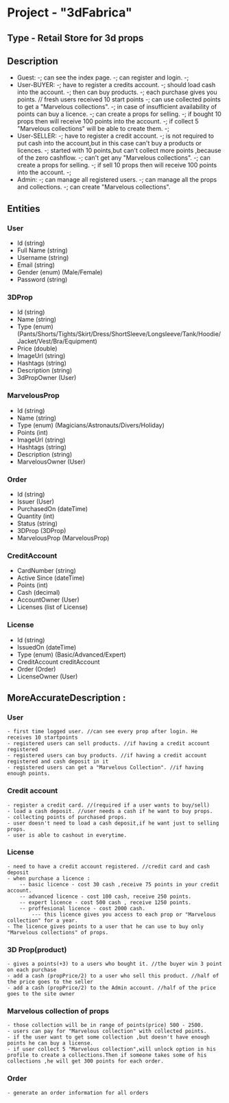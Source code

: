 ﻿# Project - "3dFabrica"

## Type - Retail Store for 3d props

## Description

 - Guest:
-; can see the index page.
-; can register and login.
-; 				
 - User-BUYER:
-; have to register a credits account.
-; should load cash into the account.
-; then can buy products.
-; each purchase gives you points. // fresh users received 10 start points
-; can use collected points to get a "Marvelous collections".
-; in case of insufficient availability of points can buy a licence.
-; can create a props for selling.
-; if bought 10 props then will receive 100 points into the account.
-; if collect 5 "Marvelous collections" will be able to create them.
-; 
 - User-SELLER:
-; have to register a credit account.
-; is not required to put cash into the account,but in this case can't buy a products or licences.
-; started with 10 points,but can't collect more points ,because of the zero cashflow.
-; can't get any "Marvelous collections".
-; can create a props for selling.
-; if sell 10 props then will receive 100 points into the account.
-; 
 - Admin:
-; can manage all registered users.
-; can manage all the props and collections.
-; can create "Marvelous collections".

## Entities

### User
  - Id (string)
  - Full Name (string)
  - Username (string)
  - Email (string)
  - Gender (enum) (Male/Female)
  - Password (string)

  
### 3DProp
  - Id (string)
  - Name (string)
  - Type (enum) (Pants/Shorts/Tights/Skirt/Dress/ShortSleeve/Longsleeve/Tank/Hoodie/Jacket/Vest/Bra/Equipment)
  - Price (double)
  - ImageUrl (string)
  - Hashtags (string)
  - Description (string)
  - 3dPropOwner (User)

### MarvelousProp
  - Id (string)
  - Name (string)
  - Type (enum) (Magicians/Astronauts/Divers/Holiday)
  - Points (int)
  - ImageUrl (string)
  - Hashtags (string)
  - Description (string)
  - MarvelousOwner (User)
  
### Order
  - Id (string)
  - Issuer (User)
  - PurchasedOn (dateTime)
  - Quantity (int)
  - Status (string)
  - 3DProp (3DProp)
  - MarvelousProp (MarvelousProp)


### CreditAccount
  - CardNumber (string)
  - Active Since (dateTime)
  - Points (int)
  - Cash (decimal)
  - AccountOwner (User)
  - Licenses (list of License)

### License
  - Id (string)
  - IssuedOn (dateTime)
  - Type (enum) (Basic/Advanced/Expert)
  - CreditAccount creditAccount
  - Order (Order)
  - LicenseOwner (User)
  
## MoreAccurateDescription :
### User
	- first time logged user. //can see every prop after login. He receives 10 startpoints
	- registered users can sell products. //if having a credit account registered
	- registered users can buy products. //if having a credit account registered and cash deposit in it
	- registered users can get a "Marvelous Collection". //if having enough points.

### Credit account
	- register a credit card. //(required if a user wants to buy/sell)
	- load а cash deposit. //user needs a cash if he want to buy props.
	- collecting points of purchased props.
	- user doesn't need to load a cash deposit,if he want just to selling props.
	- user is able to cashout in everytime.
	
### License
	- need to have a credit account registered. //credit card and cash deposit
	- when purchase a licence :
		-- basic licence - cost 30 cash ,receive 75 points in your credit account.
		-- advanced licence - cost 100 cash, receive 250 points.
		-- expert licence - cost 500 cash , receive 1250 points.
		-- proffesional licence - cost 2000 cash.
			--- this licence gives you access to each prop or "Marvelous collection" for a year.
	- The licence gives points to a user that he can use to buy only "Marvelous collections" of props.
	
### 3D Prop(product) 
	- gives a points(+3) to a users who bought it. //the buyer win 3 point on each purchase
	- add a cash (propPrice/2) to a user who sell this product. //half of the price goes to the seller
	- add a cash (propPrice/2) to the Admin account. //half of the price goes to the site owner
	
### Marvelous collection of props
	- those collection will be in range of points(price) 500 - 2500.
	- users can pay for "Marvelous collection" with collected points.
	- if the user want to get some collection ,but doesn't have enough points he can buy a license.
	- if user collect 5 "Marvelous collection",will unlock option in his profile to create a collections.Then if someone takes some of his collections ,he will get 300 points for each order.

### Order
	- generate an order information for all orders
